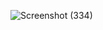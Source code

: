 ![Screenshot (334)](https://github.com/raiyazali/laptopdesign/assets/137521498/2f8af3a3-facc-4724-9daf-783e88a6c06f)

